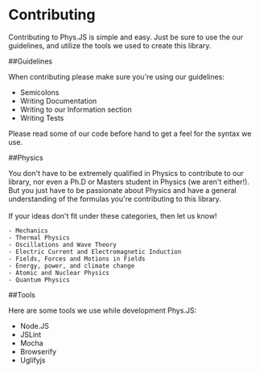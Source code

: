 Contributing
===

Contributing to Phys.JS is simple and easy. Just be sure to use the our guidelines, and utilize the tools we used to create this library.

##Guidelines

When contributing please make sure you're using our guidelines:

- Semicolons
- Writing Documentation
- Writing to our Information section
- Writing Tests

Please read some of our code before hand to get a feel for the syntax we use.

##Physics

You don't have to be extremely qualified in Physics to contribute to our library, nor even a Ph.D or Masters student in Physics (we aren't either!). But you just have to be passionate about Physics and have a general understanding of the formulas you're contributing to this library.
<br><br>
If your ideas don't fit under these categories, then let us know!

    - Mechanics
    - Thermal Physics
    - Oscillations and Wave Theory
    - Electric Current and Electromagnetic Induction
    - Fields, Forces and Motions in Fields
    - Energy, power, and climate change
    - Atomic and Nuclear Physics
    - Quantum Physics

##Tools

Here are some tools we use while development Phys.JS:

- Node.JS
- JSLint
- Mocha
- Browserify
- Uglifyjs
